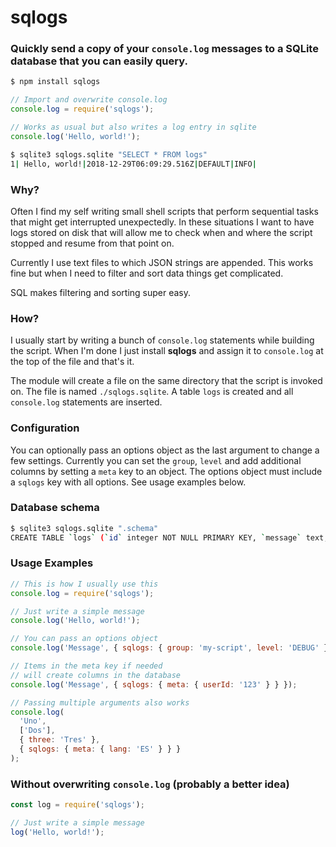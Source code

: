 # sqlogs

### Quickly send a copy of your `console.log` messages to a SQLite database that you can easily query.

```bash
$ npm install sqlogs
```

```js
// Import and overwrite console.log
console.log = require('sqlogs');

// Works as usual but also writes a log entry in sqlite
console.log('Hello, world!');
```

```bash
$ sqlite3 sqlogs.sqlite "SELECT * FROM logs"
1| Hello, world!|2018-12-29T06:09:29.516Z|DEFAULT|INFO|
```


### Why?

Often I find my self writing small shell scripts that perform sequential tasks that might get interrupted unexpectedly. In these situations I want to have logs stored on disk that will allow me to check when and where the script stopped and resume from that point on.

Currently I use text files to which JSON strings are appended. This works fine but when I need to filter and sort data things get complicated.

SQL makes filtering and sorting super easy.

### How?

I usually start by writing a bunch of `console.log` statements while building the script. When I'm done I just install **sqlogs** and assign it to `console.log` at the top of the file and that's it.

The module will create a file on the same directory that the script is invoked on. The file is named `./sqlogs.sqlite`. A table `logs` is created and all `console.log` statements are inserted.

### Configuration

You can optionally pass an options object as the last argument to change a few settings. Currently you can set the `group`, `level` and add additional columns by setting a `meta` key to an object. The options object must include a `sqlogs` key with all options. See usage examples below.

### Database schema

```bash
$ sqlite3 sqlogs.sqlite ".schema"
CREATE TABLE `logs` (`id` integer NOT NULL PRIMARY KEY, `message` text, `timestamp` text, `group` text, `level` text);
```

### Usage Examples

```js
// This is how I usually use this
console.log = require('sqlogs');

// Just write a simple message
console.log('Hello, world!');

// You can pass an options object
console.log('Message', { sqlogs: { group: 'my-script', level: 'DEBUG' } });

// Items in the meta key if needed
// will create columns in the database
console.log('Message', { sqlogs: { meta: { userId: '123' } } });

// Passing multiple arguments also works
console.log(
  'Uno',
  ['Dos'],
  { three: 'Tres' },
  { sqlogs: { meta: { lang: 'ES' } } }
);
```

### Without overwriting `console.log` (probably a better idea)

```js
const log = require('sqlogs');

// Just write a simple message
log('Hello, world!');
```
